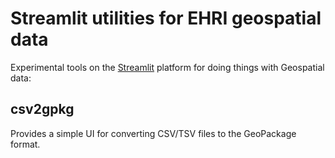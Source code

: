 # Streamlit utilities for EHRI geospatial data

Experimental tools on the [Streamlit](https://streamlit.io/) platform
for doing things with Geospatial data:

csv2gpkg
--------

Provides a simple UI for converting CSV/TSV files to the GeoPackage format.
